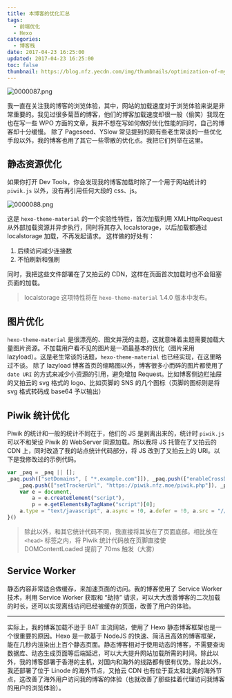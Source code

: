 ```yaml
---
title: 本博客的优化汇总
tags:
  - 前端优化
  - Hexo
categories:
  - 博客栈
date: 2017-04-23 16:25:00
updated: 2017-04-23 16:25:00
toc: false
thumbnail: https://blog.nfz.yecdn.com/img/thumbnails/optimization-of-my-blog.png
---
```


![0000087.png](https://img1.nfz.yecdn.com/0000087.png)

我一直在关注我的博客的浏览体验，其中，网站的加载速度对于浏览体验来说是非常重要的。<!--more-->我见过很多菊苣的博客，他们的博客加载速度却很一般（偷笑）我现在也在写一些 WPO 方面的文章，我并不想在写如何做好优化性能的同时，自己的博客却十分缓慢。
除了 Pageseed、YSlow 常见提到的颇有些老生常谈的一些优化手段以外，我的博客也用了其它一些零散的优化点。我把它们列举在这里。

## 静态资源优化

如果你打开 Dev Tools，你会发现我的博客加载时除了一个用于网站统计的 `piwik.js` 以外，没有再引用任何大段的 css、js。

![0000088.png](https://img1.nfz.yecdn.com/0000088.png)

这是 `hexo-theme-material` 的一个实验性特性，首次加载利用 XMLHttpRequest 从外部加载资源并异步执行，同时将其存入 localstorage，以后加载都通过 localstorage 加载，不再发起请求。
这样做的好处有：

1. 后续访问减少连接数
2. 不怕刷新和强刷

同时，我把这些文件部署在了又拍云的 CDN，这样在页面首次加载时也不会阻塞页面的加载。

> localstorage 这项特性将在 `hexo-theme-material` 1.4.0 版本中发布。

## 图片优化

`hexo-theme-material` 是很漂亮的、图文并茂的主题，这就意味着主题需要加载大量图片资源。不加载用户看不见的图片是一项最基本的优化（图片采用 lazyload）。这是老生常谈的话题，`hexo-theme-material` 也已经实现，在这里略过不谈。
除了 lazyload 博客首页的缩略图以外，博客很多小而碎的图片都使用了 `date URI` 的方式来减少小资源的引用，避免增加 Request。比如博客侧边栏抽屉的又拍云的 svg 格式的 logo、比如页脚的 SNS 的几个图标（页脚的图标则是将 svg 格式转码成 base64 予以输出）

## Piwik 统计优化

Piwik 的统计和一般的统计不同在于，他们的 JS 是剥离出来的，统计时 `piwik.js` 可以不和架设 Piwik 的 WebServer 同源加载。所以我将 JS 托管在了又拍云的 CDN 上，同时改造了我的站点统计代码部分，将 JS 改到了又拍云上的 URI。以下是我修改过的示例代码。

```javascript
var _paq = _paq || [];
_paq.push(["setDomains", [ "*.example.com"]]), _paq.push(["enableCrossDomainLinking"]), _paq.push(["trackPageView"]), _paq.push(["enableLinkTracking"]), function() {
	_paq.push(["setTrackerUrl", "https://piwik.nfz.moe/piwik.php"]), _paq.push(["setSiteId", "2"]);
	var e = document,
		a = e.createElement("script"),
		p = e.getElementsByTagName("script")[0];
	a.type = "text/javascript", a.async = !0, a.defer = !0, a.src = "//cdn.example.com/piwik/piwik.js", p.parentNode.insertBefore(a, p)
}()
```

> 除此以外，和其它统计代码不同，我直接将其放在了页面底部。相比放在 `<head>` 标签之内，将 Piwik 统计代码放在页脚直接使 DOMContentLoaded 提前了 70ms 触发（大雾）

## Service Worker

静态内容非常适合做缓存，来加速页面的访问。我的博客使用了 Service Worker 技术，利用 Service Worker 获取和 “劫持” 请求，可以大大改善博客的二次加载的时长，还可以实现离线访问已经被缓存的页面，改善了用户的体验。

-----

实际上，我的博客加载不逊于 BAT 主流网站，使用了 Hexo 静态博客框架也是一个很重要的原因。Hexo 是一款基于 NodeJS 的快速、简洁且高效的博客框架，能在几秒内渲染出上百个静态页面。静态博客相对于使用动态的博客，不需要查询数据库、动态生成页面等后端延迟，可以大大提升网站加载所需的时间。除此以外，我的博客部署于香港的主机，对国内和海外的线路都有很有优势。除此以外，我还部署了位于 Linode 的海外节点，又拍云 CDN 也有位于亚太和北美的海外节点，这改善了海外用户访问我的博客的体验（也就改善了那些挂着代理访问我博客的用户的浏览体验）。
